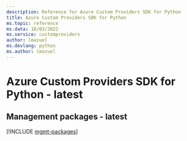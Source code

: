 ```yaml
---
description: Reference for Azure Custom Providers SDK for Python
title: Azure Custom Providers SDK for Python
ms.topic: reference
ms.data: 10/03/2022
ms.service: customproviders
author: lmazuel
ms.devlang: python
ms.author: lmazuel
---
```

# Azure Custom Providers SDK for Python - latest

## Management packages - latest
[!INCLUDE [mgmt-packages](custom-providers-mgmt-index.md)]